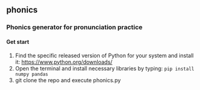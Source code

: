 ## phonics
### Phonics generator for pronunciation practice

#### Get start

1. Find the specific released version of Python for your system and install it: https://www.python.org/downloads/
2. Open the terminal and install necessary libraries by typing:
   ``` pip install numpy pandas ```
3. git clone the repo and execute phonics.py 

